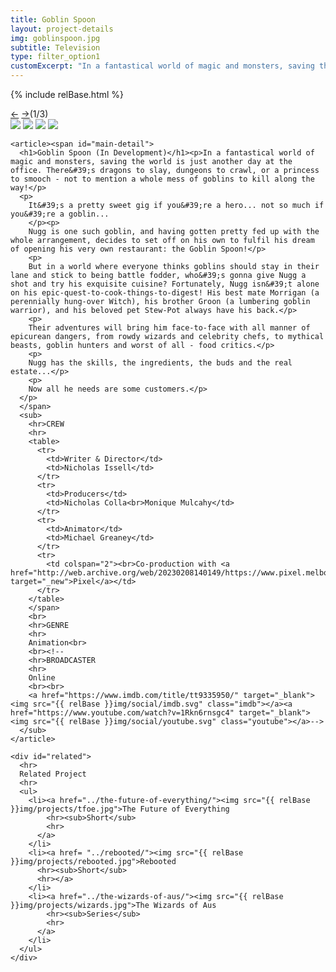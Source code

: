 ```yaml
---
title: Goblin Spoon
layout: project-details
img: goblinspoon.jpg
subtitle: Television
type: filter_option1
customExcerpt: "In a fantastical world of magic and monsters, saving the world is just another day at the office. There's dragons to slay, dungeons to crawl, or a princess to smooch - not to mention a whole mess of goblins to kill along the way!"
---
```

{% include relBase.html %}

  <section id="details">
    <div id="carousel">
      <div id="carousel_controls"><span><a href="#" id="carousel_backward">&larr;</a> <a href="#"
            id="carousel_forward">&rarr;</a></span><span id="pagecount">(1/3)</span></div>
      <div id="carousel_img">
        <img src="{{ relBase }}img/gallery/goblinspoon1.jpg" id="img1">
        <img src="{{ relBase }}img/gallery/goblinspoon2.jpg" id="img2">
        <img src="{{ relBase }}img/gallery/goblinspoon3.jpg" id="img3">
        <img src="{{ relBase }}img/gallery/goblinspoon4.jpg" id="img4">
      </div>
    </div>


    <article><span id="main-detail">
      <h1>Goblin Spoon (In Development)</h1><p>In a fantastical world of magic and monsters, saving the world is just another day at the office. There&#39;s dragons to slay, dungeons to crawl, or a princess to smooch - not to mention a whole mess of goblins to kill along the way!</p>
      <p>
        It&#39;s a pretty sweet gig if you&#39;re a hero... not so much if you&#39;re a goblin...
        </p><p>
        Nugg is one such goblin, and having gotten pretty fed up with the whole arrangement, decides to set off on his own to fulfil his dream of opening his very own restaurant: the Goblin Spoon!</p>
        <p>
        But in a world where everyone thinks goblins should stay in their lane and stick to being battle fodder, who&#39;s gonna give Nugg a shot and try his exquisite cuisine? Fortunately, Nugg isn&#39;t alone on his epic-quest-to-cook-things-to-digest! His best mate Morrigan (a perennially hung-over Witch), his brother Groon (a lumbering goblin warrior), and his beloved pet Stew-Pot always have his back.</p>
        <p>
        Their adventures will bring him face-to-face with all manner of epicurean dangers, from rowdy wizards and celebrity chefs, to mythical beasts, goblin hunters and worst of all - food critics.</p>
        <p>
        Nugg has the skills, the ingredients, the buds and the real estate...</p>
        <p>
        Now all he needs are some customers.</p>
      </p>
      </span>
      <sub>
        <hr>CREW
        <hr>
        <table>
          <tr>
            <td>Writer & Director</td>
            <td>Nicholas Issell</td>
          </tr>
          <tr>
            <td>Producers</td>
            <td>Nicholas Colla<br>Monique Mulcahy</td>
          </tr>
          <tr>
            <td>Animator</td>
            <td>Michael Greaney</td>
          </tr>
          <tr>
            <td colspan="2"><br>Co-production with <a href="http://web.archive.org/web/20230208140149/https://www.pixel.melbourne/" target="_new">Pixel</a></td>
          </tr>
        </table>
        </span>
        <br>
        <hr>GENRE
        <hr>
        Animation<br>
        <br><!--
        <hr>BROADCASTER
        <hr>
        Online
        <br><br>
        <a href="https://www.imdb.com/title/tt9335950/" target="_blank"><img src="{{ relBase }}img/social/imdb.svg" class="imdb"></a><a href="https://www.youtube.com/watch?v=1Rkn6rnsgc4" target="_blank"><img src="{{ relBase }}img/social/youtube.svg" class="youtube"></a>-->
      </sub>
    </article>

    <div id="related">
      <hr>
      Related Project
      <hr>
      <ul>
        <li><a href="../the-future-of-everything/"><img src="{{ relBase }}img/projects/tfoe.jpg">The Future of Everything
            <hr><sub>Short</sub>
            <hr>
          </a>
        </li>
        <li><a href= "../rebooted/"><img src="{{ relBase }}img/projects/rebooted.jpg">Rebooted
          <hr><sub>Short</sub>
          <hr></a>
        </li>
        <li><a href="../the-wizards-of-aus/"><img src="{{ relBase }}img/projects/wizards.jpg">The Wizards of Aus
            <hr><sub>Series</sub>
            <hr>
          </a>
        </li>
      </ul>
    </div>
  </section>



  <div id="gradient"></div>